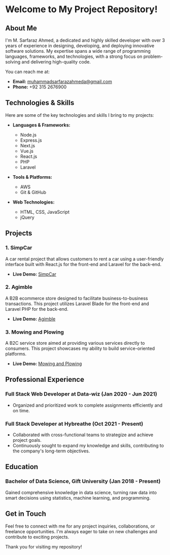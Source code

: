 # Welcome to My Project Repository!

## About Me
I'm M. Sarfaraz Ahmed, a dedicated and highly skilled developer with over 3 years of experience in designing, developing, and deploying innovative software solutions. My expertise spans a wide range of programming languages, frameworks, and technologies, with a strong focus on problem-solving and delivering high-quality code.

You can reach me at:
- **Email:** muhammadsarfarazahmeda@gmail.com
- **Phone:** +92 315 2676900

## Technologies & Skills
Here are some of the key technologies and skills I bring to my projects:

- **Languages & Frameworks:**
  - Node.js
  - Express.js
  - Next.js
  - Vue.js
  - React.js
  - PHP
  - Laravel

- **Tools & Platforms:**
  - AWS
  - Git & GitHub

- **Web Technologies:**
  - HTML, CSS, JavaScript
  - jQuery

## Projects
### 1. SimpCar
A car rental project that allows customers to rent a car using a user-friendly interface built with React.js for the front-end and Laravel for the back-end.

- **Live Demo:** [SimpCar](https://phpstack-811730-3654672.cloudwaysapps.com)

### 2. Agimble
A B2B ecommerce store designed to facilitate business-to-business transactions. This project utilizes Laravel Blade for the front-end and Laravel PHP for the back-end.

- **Live Demo:** [Agimble](https://trading.agnimble.com)

### 3. Mowing and Plowing
A B2C service store aimed at providing various services directly to consumers. This project showcases my ability to build service-oriented platforms.

- **Live Demo:** [Mowing and Plowing](https://mowingandplowing.com)

## Professional Experience
### Full Stack Web Developer at Data-wiz (Jan 2020 - Jun 2021)
- Organized and prioritized work to complete assignments efficiently and on time.

### Full Stack Developer at Hybreathe (Oct 2021 - Present)
- Collaborated with cross-functional teams to strategize and achieve project goals.
- Continuously sought to expand my knowledge and skills, contributing to the company's long-term objectives.

## Education
### Bachelor of Data Science, Gift University (Jan 2018 - Present)
Gained comprehensive knowledge in data science, turning raw data into smart decisions using statistics, machine learning, and programming.

## Get in Touch
Feel free to connect with me for any project inquiries, collaborations, or freelance opportunities. I'm always eager to take on new challenges and contribute to exciting projects.

Thank you for visiting my repository!
